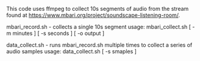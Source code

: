 This code uses ffmpeg to collect 10s segments of audio from the stream found at https://www.mbari.org/project/soundscape-listening-room/.

mbari_record.sh - collects a single 10s segment
    usage: mbari_collect.sh [ -m minutes ] [ -s seconds ] [ -o output ]

data_collect.sh - runs mbari_record.sh multiple times to collect a series of audio samples
    usage: data_collect.sh [ -s smaples ]